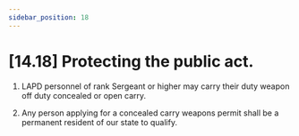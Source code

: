 ```yaml
---
sidebar_position: 18
---
```

# [14.18] Protecting the public act.

1. LAPD personnel of rank Sergeant or higher may carry their duty weapon off duty concealed or open carry.

2. Any person applying for a concealed carry weapons permit shall be a permanent resident of our state to qualify.
